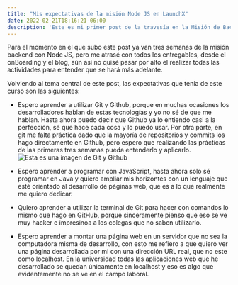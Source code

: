 ```yaml
---
title: "Mis expectativas de la misión Node JS en LaunchX"
date: 2022-02-21T18:16:21-06:00
description: 'Este es mi primer post de la travesía en la Misión de Backend con Node JS de Launch X.'
---
```


Para el momento en el que subo este post ya van tres semanas de la misión backend con Node JS, pero me atrasé con todos los entregables, desde el onBoarding y el blog, aún así no quisé pasar por alto el realizar todas las actividades para entender que se hará más adelante.

Volviendo al tema central de este post, las expectativas que tenía de este curso son las siguientes:

- Espero aprender a utilizar Git y Github, porque en muchas ocasiones los desarrolladores hablan de estas tecnologías y yo no sé de que me hablan. Hasta ahora puedo decir que Github ya lo entiendo casi a la perfección, sé que hace cada cosa y lo puedo usar. Por otra parte, en git me falta práctica dado que la mayoría de repositorios y commits los hago directamente en Github, pero espero que realizando las prácticas de las primeras tres semanas pueda entenderlo y aplicarlo.
![Esta es una imagen de Git y Github](https://camo.githubusercontent.com/38f113b96a368dfb7f634d2f2da97e7b8c748042d2a284b97c3fad048bb3ff55/68747470733a2f2f6d69726f2e6d656469756d2e636f6d2f6d61782f323733322f312a6d74736b3366515f4252656d466964686b656c3364412e706e67)

- Espero aprender a programar con JavaScript, hasta ahora solo sé programar en Java y quiero ampliar mis horizontes con un lenguaje que esté orientado al desarrollo de páginas web, que es a lo que realmente me quiero dedicar.

- Quiero aprender a utilizar la terminal de Git para hacer con comandos lo mismo que hago en GitHub, porque sinceramente pienso que eso se ve muy hacker e impresinoa a los colegas que no saben utilizarlo.

- Espero aprender a montar una página web en un servidor que no sea la computadora misma de desarrollo, con esto me refiero a que quiero ver una página desarrollada por mi con una dirección URL real, que no este como localhost. En la universidad todas las aplicaciones web que he desarrollado se quedan únicamente en localhost y eso es algo que evidentemente no se ve en el campo laboral.
